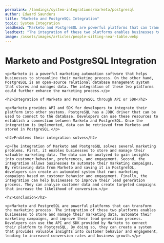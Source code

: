 ```yaml
---
permalink: /landings/system-integrations/marketo/postgresql
author: Edward Saunders
title: "Marketo and PostgreSQL Integration"
topic: System Integration
leadhead: "Marketo and PostgreSQL are powerful platforms that can transform the marketing process"
leadtext: "The integration of these two platforms enables businesses to store and manage their marketing data, automate their marketing campaigns, and improve their lead generation process. Developers can use the API and SDK provided by Marketo to connect their platform to PostgreSQL. By doing so, they can create a system that provides valuable insights into customer behavior and engagement, leading to increased conversion rates and business growth."
image: /assets/images/articles/people-sitting-near-table.webp
---
```

<div class="arttext">	<h1>Marketo and PostgreSQL Integration</h1>

	<p>Marketo is a powerful marketing automation software that helps businesses to streamline their marketing process. On the other hand, PostgreSQL is an open-source relational database management system that stores and manages data. The integration of these two platforms could further enhance the marketing process.</p>

	<h2>Integration of Marketo and PostgreSQL through API or SDK</h2>

	<p>Marketo provides API and SDK for developers to integrate their platform into other systems. PostgreSQL has a JDBC driver that can be used to connect to the database. Developers can use these resources to establish a connection between Marketo and PostgreSQL. Once the integration is implemented, data can be retrieved from Marketo and stored in PostgreSQL.</p>

	<h2>Problems their integration solves</h2>

	<p>The integration of Marketo and PostgreSQL solves several marketing problems. First, it enables businesses to store and manage their valuable marketing data. The data can be analyzed to gain insights into customer behavior, preferences, and engagement. Second, the integration allows businesses to automate their marketing campaigns. By retrieving data from Marketo and saving it in PostgreSQL, developers can create an automated system that runs marketing campaigns based on customer behavior and engagement. Finally, the integration can help businesses to improve their lead generation process. They can analyze customer data and create targeted campaigns that increase the likelihood of conversion.</p>

	<h2>Conclusion</h2>

	<p>Marketo and PostgreSQL are powerful platforms that can transform the marketing process. The integration of these two platforms enables businesses to store and manage their marketing data, automate their marketing campaigns, and improve their lead generation process. Developers can use the API and SDK provided by Marketo to connect their platform to PostgreSQL. By doing so, they can create a system that provides valuable insights into customer behavior and engagement, leading to increased conversion rates and business growth.</p>
</div>
